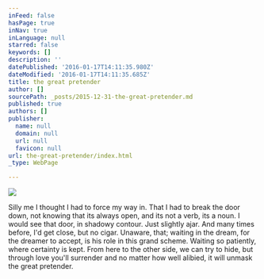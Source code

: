 ```yaml
---
inFeed: false
hasPage: true
inNav: true
inLanguage: null
starred: false
keywords: []
description: ''
datePublished: '2016-01-17T14:11:35.980Z'
dateModified: '2016-01-17T14:11:35.685Z'
title: the great pretender
author: []
sourcePath: _posts/2015-12-31-the-great-pretender.md
published: true
authors: []
publisher:
  name: null
  domain: null
  url: null
  favicon: null
url: the-great-pretender/index.html
_type: WebPage

---
```

![](https://s3-us-west-2.amazonaws.com/the-grid-img/p/5c44330af6f626a33531d580e20ea62128aec18b.jpg)

Silly me
I thought I had to 
force my way in.
That I had to 
break the door down,
not knowing 
that its always open,
and its not a verb, 
its a noun.
I would see that door,
in shadowy contour.
Just slightly ajar.
And many times before,
I'd get close, but no cigar.
Unaware, that;
waiting in the dream, 
for the dreamer to accept,
is his role 
in this grand scheme.
Waiting so patiently, 
where certainty is kept. 
From here to the other side, 
we can try to hide,
but through love you'll surrender
and no matter how well alibied, 
it will unmask the great pretender.